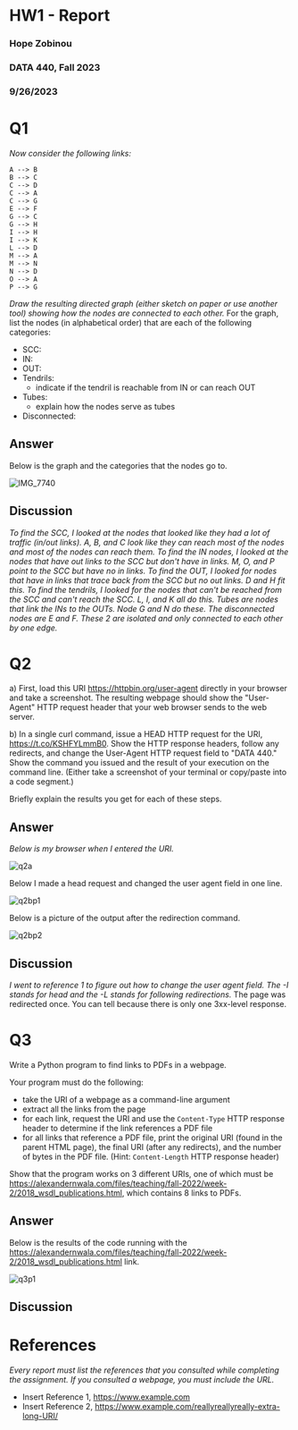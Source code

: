 # HW1 - Report
### Hope Zobinou
### DATA 440, Fall 2023
### 9/26/2023

# Q1

*Now consider the following links:*
```text
A --> B
B --> C
C --> D
C --> A
C --> G
E --> F
G --> C
G --> H
I --> H
I --> K
L --> D
M --> A
M --> N
N --> D
O --> A
P --> G 
```
*Draw the resulting directed graph (either sketch on paper or use another tool) showing how the nodes are connected to each other.*
For the graph, list the nodes (in alphabetical order) that are each of the following categories:
* SCC: 
* IN: 
* OUT: 
* Tendrils: 
    * indicate if the tendril is reachable from IN or can reach OUT
* Tubes: 
    * explain how the nodes serve as tubes
* Disconnected:

## Answer

Below is the graph and the categories that the nodes go to.

![IMG_7740](https://github.com/HopeZobinou/data440/assets/81893993/5e513436-c124-467d-9f18-11074263c7bd)

## Discussion

*To find the SCC, I looked at the nodes that looked like they had a lot of traffic (in/out links). A, B, and C look like they can reach*
*most of the nodes and most of the nodes can reach them. To find the IN nodes, I looked at the nodes that have out links to the SCC but*
*don't have in links. M, O, and P point to the SCC but have no in links. To find the OUT, I looked for nodes that have in links that trace back from the SCC*
*but no out links. D and H fit this. To find the tendrils, I looked for the nodes that can't be reached from the SCC and can't reach the SCC. L, I, and K all*
*do this. Tubes are nodes that link the INs to the OUTs. Node G and N do these. The disconnected nodes are E and F. These 2 are isolated and only connected*
*to each other by one edge.*

# Q2

a) First, load this URI https://httpbin.org/user-agent directly in your browser and take a screenshot. The resulting webpage should show the "User-Agent" HTTP request header that your web browser sends to the web server.

b) In a single curl command, issue a HEAD HTTP request for the URI, https://t.co/KSHFYLmmB0. Show the HTTP response headers, follow any redirects, and change the User-Agent HTTP request field to "DATA 440." Show the command you issued and the result of your execution on the command line. (Either take a screenshot of your terminal or copy/paste into a code segment.)

Briefly explain the results you get for each of these steps.

## Answer

*Below is my browser when I entered the URI.*

![q2a](https://github.com/HopeZobinou/data440/assets/81893993/f11cead6-4ad3-49f3-acbe-4fd126018b25)

Below I made a head request and changed the user agent field in one line.

![q2bp1](https://github.com/HopeZobinou/data440/assets/81893993/deed661a-cd4a-470b-ae3a-1c277cc0c4e5)

Below is a picture of the output after the redirection command.

![q2bp2](https://github.com/HopeZobinou/data440/assets/81893993/c477ae22-4da1-44c8-afa1-06a8f92cb8b7)



## Discussion

*I went to reference 1 to figure out how to change the user agent field. The -I stands for head and the -L stands for following redirections.*
The page was redirected once. You can tell because there is only one 3xx-level response. 

# Q3

Write a Python program to find links to PDFs in a webpage.

Your program must do the following:
* take the URI of a webpage as a command-line argument
* extract all the links from the page
* for each link, request the URI and use the `Content-Type` HTTP response header to determine if the link references a PDF file 
* for all links that reference a PDF file, print the original URI (found in the parent HTML page), the final URI (after any redirects), and the number of bytes in the PDF file. (Hint: `Content-Length` HTTP response header)

Show that the program works on 3 different URIs, one of which must be https://alexandernwala.com/files/teaching/fall-2022/week-2/2018_wsdl_publications.html, which contains 8 links to PDFs.
  
## Answer

Below is the results of the code running with the https://alexandernwala.com/files/teaching/fall-2022/week-2/2018_wsdl_publications.html link.

![q3p1](https://github.com/HopeZobinou/data440/assets/81893993/4c122b83-242a-4a20-8bf9-651cff467e14)



## Discussion

# References

*Every report must list the references that you consulted while completing the assignment. If you consulted a webpage, you must include the URL.*

* Insert Reference 1, <https://www.example.com>
* Insert Reference 2, <https://www.example.com/reallyreallyreally-extra-long-URI/>
